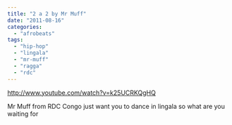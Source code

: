 ```yaml
---
title: "2 a 2 by Mr Muff"
date: "2011-08-16"
categories: 
  - "afrobeats"
tags: 
  - "hip-hop"
  - "lingala"
  - "mr-muff"
  - "ragga"
  - "rdc"
---
```


http://www.youtube.com/watch?v=k25UCRKQgHQ

Mr Muff from RDC Congo just want you to dance in lingala so what are you waiting for
